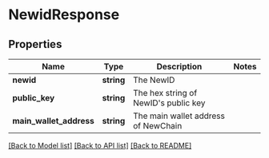 # NewidResponse

## Properties
Name | Type | Description | Notes
------------ | ------------- | ------------- | -------------
**newid** | **string** | The NewID | 
**public_key** | **string** | The hex string of NewID&#x27;s public key | 
**main_wallet_address** | **string** | The main wallet address of NewChain | 

[[Back to Model list]](../README.md#documentation-for-models) [[Back to API list]](../README.md#documentation-for-api-endpoints) [[Back to README]](../README.md)

